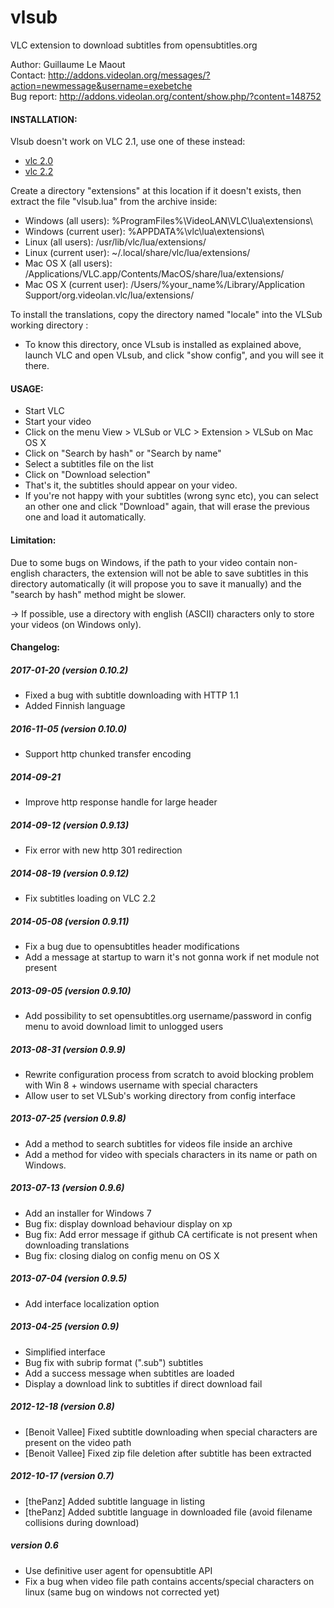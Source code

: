 vlsub
=====

VLC extension to download subtitles from opensubtitles.org


Author: Guillaume Le Maout  
Contact: http://addons.videolan.org/messages/?action=newmessage&username=exebetche  
Bug report: http://addons.videolan.org/content/show.php/?content=148752  

#### INSTALLATION:
Vlsub doesn't work on VLC 2.1, use one of these instead:
* [vlc 2.0](http://download.videolan.org/pub/videolan/vlc/2.0.8/)
* [vlc 2.2](https://www.videolan.org/vlc/releases/2.2.0.html)

Create a directory "extensions" at this location if it doesn't exists, then extract the file "vlsub.lua" from the archive inside:
* Windows (all users): %ProgramFiles%\VideoLAN\VLC\lua\extensions\
* Windows (current user): %APPDATA%\vlc\lua\extensions\
* Linux (all users): /usr/lib/vlc/lua/extensions/
* Linux (current user): ~/.local/share/vlc/lua/extensions/
* Mac OS X (all users): /Applications/VLC.app/Contents/MacOS/share/lua/extensions/
* Mac OS X (current user): /Users/%your_name%/Library/Application Support/org.videolan.vlc/lua/extensions/

To install the translations, copy the directory named "locale" into the VLSub working directory :
* To know this directory, once VLsub is installed as explained above, launch VLC and open VLsub, and click "show config", and you will see it there.

#### USAGE:
* Start VLC
* Start your video
* Click on the menu View > VLSub or VLC > Extension > VLSub on Mac OS X
* Click on "Search by hash" or "Search by name"
* Select a subtitles file on the list
* Click on "Download selection"
* That's it, the subtitles should appear on your video. 
* If you're not happy with your subtitles (wrong sync etc), you can select an other one and click "Download" again, that will erase the previous one and load it automatically.

#### Limitation:

Due to some bugs on Windows, if the path to your video contain non-english characters, the extension will not be able to save subtitles in this directory automatically (it will propose you to save it manually) and the "search by hash" method might be slower.

-> If possible, use a directory with english (ASCII) characters only to store your videos (on Windows only).

#### Changelog:

##### 2017-01-20 (version 0.10.2)
- Fixed a bug with subtitle downloading with HTTP 1.1
- Added Finnish language

##### 2016-11-05 (version 0.10.0)
- Support http chunked transfer encoding

##### 2014-09-21
- Improve http response handle for large header

##### 2014-09-12 (version 0.9.13)
- Fix error with new http 301 redirection

##### 2014-08-19 (version 0.9.12)
- Fix subtitles loading on VLC 2.2

##### 2014-05-08 (version 0.9.11)
- Fix a bug due to opensubtitles header modifications
- Add a message at startup to warn it's not gonna work if net module not present 

##### 2013-09-05 (version 0.9.10)
- Add possibility to set opensubtitles.org username/password in config menu to avoid download limit to unlogged users

##### 2013-08-31 (version 0.9.9)
- Rewrite configuration process from scratch to avoid blocking problem with Win 8 + windows username with special characters
- Allow user to set VLSub's working directory from config interface 

##### 2013-07-25 (version 0.9.8)
- Add a method to search subtitles for videos file inside an archive 
- Add a method for video with specials characters in its name or path on Windows.

##### 2013-07-13 (version 0.9.6)
- Add an installer for Windows 7  
- Bug fix: display download behaviour display on xp  
- Bug fix: Add error message if github CA certificate is not present when downloading translations  
- Bug fix: closing dialog on config menu on OS X  

##### 2013-07-04 (version 0.9.5)
- Add interface localization option

##### 2013-04-25 (version 0.9)
- Simplified interface  
- Bug fix with subrip format (".sub") subtitles  
- Add a success message when subtitles are loaded  
- Display a download link to subtitles if direct download fail

##### 2012-12-18 (version 0.8)
- [Benoit Vallee] Fixed subtitle downloading when special characters are present on the video path  
- [Benoit Vallee] Fixed zip file deletion after subtitle has been extracted  

##### 2012-10-17 (version 0.7)
- [thePanz] Added subtitle language in listing  
- [thePanz] Added subtitle language in downloaded file (avoid filename collisions during download)  

##### version 0.6
- Use definitive user agent for opensubtitle API  
- Fix a bug when video file path contains accents/special characters on linux (same bug on windows not corrected yet)  

